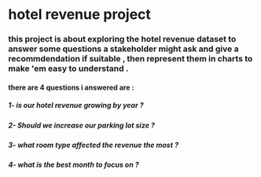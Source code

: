 # hotel revenue project
### this project is about exploring the hotel revenue dataset to answer some questions a stakeholder might ask and give a recommdendation if suitable , then represent them in charts to make 'em easy to understand .
#### there are 4 questions i answered are : 
##### 1- is our hotel revenue growing by year ?
##### 2- Should we increase our parking lot size ?
##### 3- what room type affected the revenue the most ?
##### 4- what is the best month to focus on ?
